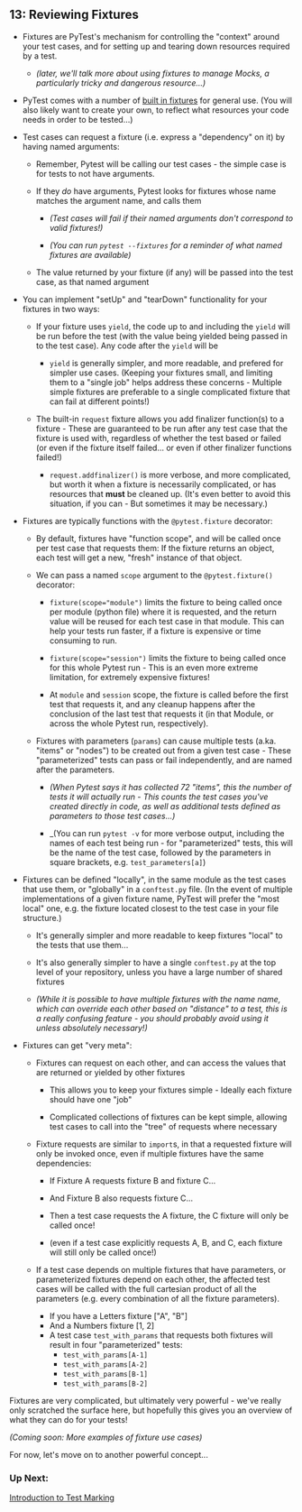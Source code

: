 ## 13: Reviewing Fixtures

* Fixtures are PyTest's mechanism for controlling the "context" around your test cases, and for setting up and tearing down resources required by a test.

    * _(later, we'll talk more about using fixtures to manage Mocks, a particularly tricky and dangerous resource...)_

* PyTest comes with a number of [built in fixtures](https://docs.pytest.org/en/latest/reference.html#fixtures) for general use. (You will also likely want to create your own, to reflect what resources your code needs in order to be tested...)

* Test cases can request a fixture (i.e. express a "dependency" on it) by having named arguments:

    * Remember, Pytest will be calling our test cases - the simple case is for tests to not have arguments.

    * If they _do_ have arguments, Pytest looks for fixtures whose name matches the argument name, and calls them

        * _(Test cases will fail if their named arguments don't correspond to valid fixtures!)_

        * _(You can run `pytest --fixtures` for a reminder of what named fixtures are available)_

    * The value returned by your fixture (if any) will be passed into the test case, as that named argument

* You can implement "setUp" and "tearDown" functionality for your fixtures in two ways:

    * If your fixture uses `yield`, the code up to and including the `yield` will be run before the test (with the value being yielded being passed in to the test case). Any code after the `yield` will be

        * `yield` is generally simpler, and more readable, and prefered for simpler use cases. (Keeping your fixtures small, and limiting them to a "single job" helps address these concerns - Multiple simple fixtures are preferable to a single complicated fixture that can fail at different points!)

    * The built-in `request` fixture allows you add finalizer function(s) to a fixture - These are guaranteed to be run after any test case that the fixture is used with, regardless of whether the test based or failed (or even if the fixture itself failed... or even if other finalizer functions failed!)

        * `request.addfinalizer()` is more verbose, and more complicated, but worth it when a fixture is necessarily complicated, or has resources that **must** be cleaned up. (It's even better to avoid this situation, if you can - But sometimes it may be necessary.)

* Fixtures are typically functions with the `@pytest.fixture` decorator:

    * By default, fixtures have "function scope", and will be called once per test case that requests them: If the fixture returns an object, each test will get a new, "fresh" instance of that object.

    * We can pass a named `scope` argument to the `@pytest.fixture()` decorator:

        * `fixture(scope="module")` limits the fixture to being called once per module (python file) where it is requested, and the return value will be reused for each test case in that module. This can help your tests run faster, if a fixture is expensive or time consuming to run.

        * `fixture(scope="session")` limits the fixture to being called once for this whole Pytest run - This is an even more extreme limitation, for extremely expensive fixtures!

        * At `module` and `session` scope, the fixture is called before the first test that requests it, and any cleanup happens after the conclusion of the last test that requests it (in that Module, or across the whole Pytest run, respectively).

    * Fixtures with parameters (`params`) can cause multiple tests (a.ka. "items" or "nodes") to be created out from a given test case - These "parameterized" tests can pass or fail independently, and are named after the parameters.

        * _(When Pytest says it has collected 72 "items", this the number of tests it will actually run - This counts the test cases you've created directly in code, as well as additional tests defined as parameters to those test cases...)_

        * _(You can run `pytest -v` for more verbose output, including the names of each test being run - for "parameterized" tests, this will be the name of the test case, followed by the parameters in square brackets, e.g. `test_parameters[a]`)

* Fixtures can be defined "locally", in the same module as the test cases that use them, or "globally" in a `conftest.py` file. (In the event of multiple implementations of a given fixture name, PyTest will prefer the "most local" one, e.g. the fixture located closest to the test case in your file structure.)

    * It's generally simpler and more readable to keep fixtures "local" to the tests that use them...

    * It's also generally simpler to have a single `conftest.py` at the top level of your repository, unless you have a large number of shared fixtures

    * _(While it is possible to have multiple fixtures with the name name, which can override each other based on "distance" to a test, this is a really confusing feature -  you should probably avoid using it unless absolutely necessary!)_

* Fixtures can get "very meta":

    * Fixtures can request on each other, and can access the values that are returned or yielded by other fixtures

        * This allows you to keep your fixtures simple - Ideally each fixture should have one "job"

        * Complicated collections of fixtures can be kept simple, allowing test cases to call into the "tree" of requests where necessary

    * Fixture requests are similar to `import`s, in that a requested fixture will only be invoked once, even if multiple fixtures have the same dependencies:

        * If Fixture A requests fixture B and fixture C...

        * And Fixture B also requests fixture C...

        * Then a test case requests the A fixture, the C fixture will only be called once!

        * (even if a test case explicitly requests A, B, and C, each fixture will still only be called once!)

    * If a test case depends on multiple fixtures that have parameters, or parameterized fixtures depend on each other, the affected test cases will be called with the full cartesian product of all the parameters (e.g. every combination of all the fixture parameters).
        
        * If you have a Letters fixture ["A", "B"]
        * And a Numbers fixture [1, 2]
        * A test case `test_with_params` that requests both fixtures will result in four "parameterized" tests:
            * `test_with_params[A-1]`
            * `test_with_params[A-2]`
            * `test_with_params[B-1]`
            * `test_with_params[B-2]`

Fixtures are very complicated, but ultimately very powerful - we've really only scratched the surface here, but hopefully this gives you an overview of what they can do for your tests!

_(Coming soon: More examples of fixture use cases)_

For now, let's move on to another powerful concept...

### Up Next:

[Introduction to Test Marking](14_intro_to_test_marking.md)
